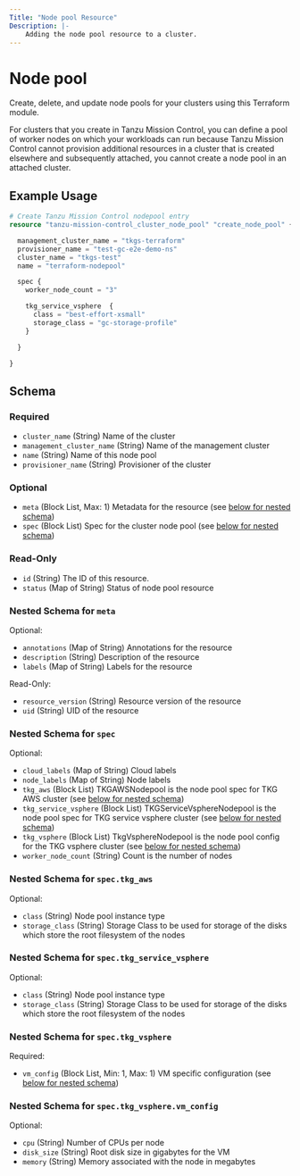 ```yaml
---
Title: "Node pool Resource"
Description: |-
    Adding the node pool resource to a cluster.
---
```


# Node pool

Create, delete, and update node pools for your clusters using this Terraform module.

For clusters that you create in Tanzu Mission Control, you can define a pool of worker nodes on which your workloads can run
because Tanzu Mission Control cannot provision additional resources in a cluster that is created elsewhere and subsequently attached, you cannot create a node pool in an attached cluster.

## Example Usage

```terraform
# Create Tanzu Mission Control nodepool entry
resource "tanzu-mission-control_cluster_node_pool" "create_node_pool" {

  management_cluster_name = "tkgs-terraform"
  provisioner_name = "test-gc-e2e-demo-ns"
  cluster_name = "tkgs-test"
  name = "terraform-nodepool"

  spec {
    worker_node_count = "3"

    tkg_service_vsphere  {
      class = "best-effort-xsmall"
      storage_class = "gc-storage-profile"
    }

  }

}
```

<!-- schema generated by tfplugindocs -->
## Schema

### Required

- `cluster_name` (String) Name of the cluster
- `management_cluster_name` (String) Name of the management cluster
- `name` (String) Name of this node pool
- `provisioner_name` (String) Provisioner of the cluster

### Optional

- `meta` (Block List, Max: 1) Metadata for the resource (see [below for nested schema](#nestedblock--meta))
- `spec` (Block List) Spec for the cluster node pool (see [below for nested schema](#nestedblock--spec))

### Read-Only

- `id` (String) The ID of this resource.
- `status` (Map of String) Status of node pool resource

<a id="nestedblock--meta"></a>
### Nested Schema for `meta`

Optional:

- `annotations` (Map of String) Annotations for the resource
- `description` (String) Description of the resource
- `labels` (Map of String) Labels for the resource

Read-Only:

- `resource_version` (String) Resource version of the resource
- `uid` (String) UID of the resource


<a id="nestedblock--spec"></a>
### Nested Schema for `spec`

Optional:

- `cloud_labels` (Map of String) Cloud labels
- `node_labels` (Map of String) Node labels
- `tkg_aws` (Block List) TKGAWSNodepool is the node pool spec for TKG AWS cluster (see [below for nested schema](#nestedblock--spec--tkg_aws))
- `tkg_service_vsphere` (Block List) TKGServiceVsphereNodepool is the node pool spec for TKG service vsphere cluster (see [below for nested schema](#nestedblock--spec--tkg_service_vsphere))
- `tkg_vsphere` (Block List) TkgVsphereNodepool is the node pool config for the TKG vsphere cluster (see [below for nested schema](#nestedblock--spec--tkg_vsphere))
- `worker_node_count` (String) Count is the number of nodes

<a id="nestedblock--spec--tkg_aws"></a>
### Nested Schema for `spec.tkg_aws`

Optional:

- `class` (String) Node pool instance type
- `storage_class` (String) Storage Class to be used for storage of the disks which store the root filesystem of the nodes


<a id="nestedblock--spec--tkg_service_vsphere"></a>
### Nested Schema for `spec.tkg_service_vsphere`

Optional:

- `class` (String) Node pool instance type
- `storage_class` (String) Storage Class to be used for storage of the disks which store the root filesystem of the nodes


<a id="nestedblock--spec--tkg_vsphere"></a>
### Nested Schema for `spec.tkg_vsphere`

Required:

- `vm_config` (Block List, Min: 1, Max: 1) VM specific configuration (see [below for nested schema](#nestedblock--spec--tkg_vsphere--vm_config))

<a id="nestedblock--spec--tkg_vsphere--vm_config"></a>
### Nested Schema for `spec.tkg_vsphere.vm_config`

Optional:

- `cpu` (String) Number of CPUs per node
- `disk_size` (String) Root disk size in gigabytes for the VM
- `memory` (String) Memory associated with the node in megabytes
